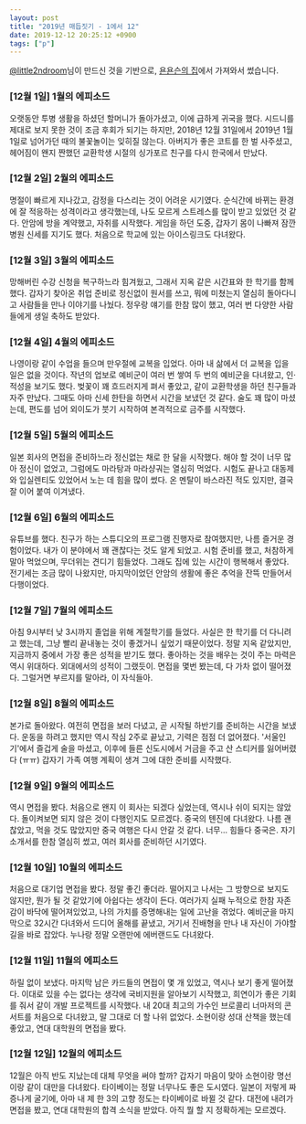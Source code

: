 ```yaml
---
layout: post
title: "2019년 매듭짓기 - 1에서 12"
date: 2019-12-12 20:25:12 +0900
tags: ["p"]
---
```


[@little2ndroom](https://twitter.com/little2ndroom)님이 만드신 것을 기반으로, [욘욘슨의 집](https://blog.naver.com/helvetica_dsgn)에서 가져와서 썼습니다.

### [12월 1일] 1월의 에피소드
오랫동안 투병 생활을 하셨던 할머니가 돌아가셨고, 이에 급하게 귀국을 했다. 시드니를 제대로 보지 못한 것이 조금 후회가 되기는 하지만, 2018년 12월 31일에서 2019년 1월 1일로 넘어가던 때의 불꽃놀이는 잊히질 않는다. 아버지가 좋은 코트를 한 벌 사주셨고, 헤어짐이 왠지 짠했던 교환학생 시절의 싱가포르 친구를 다시 한국에서 만났다.

### [12월 2일] 2월의 에피소드
명절이 빠르게 지나갔고, 감정을 다스리는 것이 어려운 시기였다. 순식간에 바뀌는 환경에 잘 적응하는 성격이라고 생각했는데, 나도 모르게 스트레스를 많이 받고 있었던 것 같다. 안암에 방을 계약했고, 자취를 시작했다. 게임을 하던 도중, 갑자기 몸이 나빠져 잠깐 병원 신세를 지기도 했다. 처음으로 학교에 있는 아이스링크도 다녀왔다.

### [12월 3일] 3월의 에피소드
망해버린 수강 신청을 복구하느라 힘겨웠고, 그래서 지옥 같은 시간표와 한 학기를 함께 했다. 갑자기 찾아온 취업 준비로 정신없이 원서를 쓰고, 뭐에 미쳤는지 열심히 돌아다니고 사람들을 만나 이야기를 나눴다. 정우랑 얘기를 한참 많이 했고, 여러 번 다양한 사람들에게 생일 축하도 받았다.

### [12월 4일] 4월의 에피소드
나영이랑 같이 수업을 들으며 만우절에 교복을 입었다. 아마 내 삶에서 더 교복을 입을 일은 없을 것이다. 작년의 업보로 예비군이 여러 번 쌓여 두 번의 예비군을 다녀왔고, 인·적성을 보기도 했다. 벚꽃이 꽤 흐드러지게 펴서 좋았고, 같이 교환학생을 하던 친구들과 자주 만났다. 그때도 아마 신세 한탄을 하면서 시간을 보냈던 것 같다. 술도 꽤 많이 마셨는데, 편도를 넘어 외이도가 붓기 시작하여 본격적으로 금주를 시작했다.

### [12월 5일] 5월의 에피소드
일본 회사의 면접을 준비하느라 정신없는 채로 한 달을 시작했다. 해야 할 것이 너무 많아 정신이 없었고, 그럼에도 마라탕과 마라샹궈는 열심히 먹었다. 시험도 끝나고 대동제와 입실렌티도 있었어서 노는 데 힘을 많이 썼다. 온 멘탈이 바스라진 적도 있지만, 결국 잘 이어 붙여 이겨냈다.

### [12월 6일] 6월의 에피소드
유튜브를 했다. 친구가 하는 스튜디오의 프로그램 진행자로 참여했지만, 나름 즐거운 경험이었다. 내가 이 분야에서 꽤 괜찮다는 것도 알게 되었고. 시험 준비를 했고, 처참하게 말아 먹었으며, 무더위는 견디기 힘들었다. 그래도 집에 있는 시간이 행복해서 좋았다. 전기세는 조금 많이 나왔지만, 마지막이었던 안암의 생활에 좋은 추억을 잔뜩 만들어서 다행이었다.

### [12월 7일] 7월의 에피소드
아침 9시부터 낮 3시까지 졸업을 위해 계절학기를 들었다. 사실은 한 학기를 더 다니려고 했는데, 그냥 빨리 끝내놓는 것이 좋겠거니 싶었기 때문이었다. 정말 지옥 같았지만, 지금까지 중에서 가장 좋은 성적을 받기도 했다. 좋아하는 것을 배우는 것이 주는 마력은 역시 위대하다. 외대에서의 성적이 그랬듯이. 면접을 몇번 봤는데, 다 가차 없이 떨어졌다. 그럴거면 부르지를 말아라, 이 자식들아.

### [12월 8일] 8월의 에피소드
본가로 돌아왔다. 여전히 면접을 보러 다녔고, 곧 시작될 하반기를 준비하는 시간을 보냈다. 운동을 하려고 했지만 역시 작심 2주로 끝났고, 기력은 점점 더 없어졌다. '서울인기'에서 즐겁게 술을 마셨고, 이후에 들른 신도시에서 거금을 주고 산 스티커를 잃어버렸다 (ㅠㅠ) 갑자기 가족 여행 계획이 생겨 그에 대한 준비를 시작했다.

### [12월 9일] 9월의 에피소드
역시 면접을 봤다. 처음으로 왠지 이 회사는 되겠다 싶었는데, 역시나 쉬이 되지는 않았다. 돌이켜보면 되지 않은 것이 다행인지도 모르겠다. 중국의 톈진에 다녀왔다. 나름 괜찮았고, 먹을 것도 많았지만 중국 여행은 다시 안갈 것 같다. 너무... 힘들다 중국은. 자기소개서를 한참 열심히 썼고, 여러 회사를 준비하던 시기였다. 

### [12월 10일] 10월의 에피소드
처음으로 대기업 면접을 봤다. 정말 좋긴 좋더라. 떨어지고 나서는 그 방향으로 보지도 않지만, 뭔가 될 것 같았기에 아쉽다는 생각이 든다. 여러가지 실패 누적으로 한참 자존감이 바닥에 떨어져있었고, 나의 가치를 증명해내는 일에 고난을 겪었다. 예비군을 마지막으로 32시간 다녀와서 드디어 올해를 끝냈고, 거기서 진배형을 만나 내 자신이 가야할 길을 바로 잡았다. 누나랑 정말 오랜만에 에버랜드도 다녀왔다. 

### [12월 11일] 11월의 에피소드
하릴 없이 보냈다. 마지막 남은 카드들의 면접이 몇 개 있었고, 역시나 보기 좋게 떨어졌다. 이대로 있을 수는 없다는 생각에 국비지원을 알아보기 시작했고, 희연이가 좋은 기회를 줘서 같이 개발 프로젝트를 시작했다. 내  20대 최고의 가수인 브로콜리 너마저의 콘서트를 처음으로 다녀왔고, 말 그대로 더 할 나위 없었다. 소현이랑 성대 산책을 했는데 좋았고, 연대 대학원의 면접을 봤다.

### [12월 12일] 12월의 에피소드
12월은 아직 반도 지났는데 대체 무엇을 써야 할까? 갑자기 마음이 맞아 소현이랑 명선이랑 같이 대만을 다녀왔다. 타이베이는 정말 너무나도 좋은 도시였다. 일본이 저렇게 짜증나게 굴기에, 아마 내 제 한 3의 고향 정도는 타이베이로 바뀔 것 같다. 대전에 내려가 면접을 봤고, 연대 대학원의 합격 소식을 받았다. 아직 뭘 할 지 정확하게는 모르겠다.